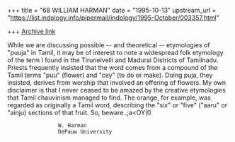 +++
title = "68 WILLIAM HARMAN"
date = "1995-10-13"
upstream_url = "https://list.indology.info/pipermail/indology/1995-October/003357.html"

+++
[Archive link](https://list.indology.info/pipermail/indology/1995-October/003357.html)


While we are discussing possible -- and theoretical -- etymologies of
"puuja" in Tamil, it may be of interest to note a widespread folk
etymology of the term I found in the Tirunelvelli and Madurai Districts
of Tamilnadu. Priests frequently insisted that the word comes from a
compound of the Tamil terms "puu" (flower) and "cey" (to do or make).
Doing puja, they insisted, derives from worship that involved an offering
of flowers. My own disclaimer is that I never ceased to be amazed by
the creative etymologies that Tamil chauvinism managed to find. The
orange, for example, was regarded as originally a Tamil word, describing
the "six" or "five"  ("aaru" or "ainju) sections of that fruit.
So, beware..;a<OY|0

					W. Harman
					DePauw University





